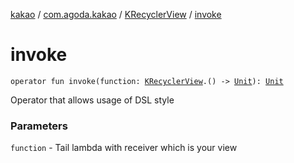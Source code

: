 [kakao](../../index.md) / [com.agoda.kakao](../index.md) / [KRecyclerView](index.md) / [invoke](./invoke.md)

# invoke

`operator fun invoke(function: `[`KRecyclerView`](index.md)`.() -> `[`Unit`](https://kotlinlang.org/api/latest/jvm/stdlib/kotlin/-unit/index.html)`): `[`Unit`](https://kotlinlang.org/api/latest/jvm/stdlib/kotlin/-unit/index.html)

Operator that allows usage of DSL style

### Parameters

`function` - Tail lambda with receiver which is your view